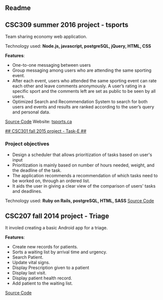 ## Readme ##

## CSC309 summer 2016 project - tsports ##

Team sharing economy web application. 

Technology used: **Node.js, javascript, postgreSQL, jQuery, HTML, CSS**

**Features**:

* One-to-one messaging between users
* Group messaging among users who are attending the same sporting event.
* After each event, users who attended the same sporting event can rate each other and leave
comments anonymously. A user’s rating in a specific sport and the comments left are set as
public to be seen by all users.
* Optimized Search and Recommendation System to search for both users and events and
results are ranked according to the user’s query and personal data.

[Source Code](https://github.com/hiei23/csc309a4)
Website: [tsports.ca](http://www.tsports.ca/)

[## CSC301 fall 2015 project - Task-E ##](https://github.com/hiei23/task-e)

### Project objectives ###
* Design a scheduler that allows prioritization of tasks based on user's input
* Prioritization is mainly based on number of hours needed, weight, and the deadline of the task.
* The application recommends a recommendation of which tasks need to be worked on, through an ordered list. 
* It aids the user in giving a clear view of the comparison of users' tasks and deadlines.

Technology used: **Ruby on Rails, postgreSQL, HTML, SASS**
[Source Code](https://github.com/hiei23/task-e)

## CSC207 fall 2014 project - Triage ##

It involed creating a basic Android app for a triage. 

**Features**:

- Create new records for patients.
- Sorts a waiting list by arrival time and urgency.
- Search Patient.
- Update vital signs.
- Display Prescription given to a patient
- Display last visit.
- Display patient health record.
- Add patient to the waiting list.

[Source Code](https://github.com/hiei23/triage)
